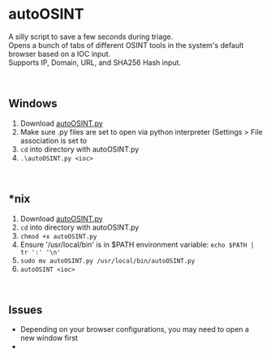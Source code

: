 # autoOSINT
A silly script to save a few seconds during triage.<br> 
Opens a bunch of tabs of different OSINT tools in the system's default browser based on a IOC input.<br>
Supports IP, Domain, URL, and SHA256 Hash input.<br> 

<br>

## Windows
1) Download [autoOSINT.py](https://github.com/isaacward1/autoOSINT/blob/main/autoOSINT.py)
2) Make sure .py files are set to open via python interpreter (Settings > File association is set to
3) `cd` into directory with autoOSINT.py
4) `.\autoOSINT.py <ioc>`


<br>

## *nix
1) Download [autoOSINT.py](https://github.com/isaacward1/autoOSINT/blob/main/autoOSINT.py)
2) `cd` into directory with autoOSINT.py
3) `chmod +x autoOSINT.py`
4) Ensure '/usr/local/bin' is in $PATH environment variable: `echo $PATH | tr ':' '\n'`
5) `sudo mv autoOSINT.py /usr/local/bin/autoOSINT.py`
6) `autoOSINT <ioc>`

<br>

## Issues
- Depending on your browser configurations, you may need to open a new window first
- 
